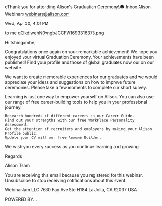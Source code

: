 eThank you for attending Alison's Graduation Ceremony!🎓
Inbox
Alison Webinars <webinars@alison.com>
	
Wed, Apr 30, 4:01 PM
	
to me
qCIkdiwehN0vngbJCCFW1693316378.png
 

Hi tshingombe,

Congratulations once again on your remarkable achievement! We hope you enjoyed your virtual Graduation Ceremony. Your achievements have been published!  Find your profile and those of global graduates now our on our website. 

We want to create memorable experiences for our graduates and we would appreciate your ideas and suggestions on how to improve future ceremonies. Please take a few moments to complete our short survey.

Learning is just one way to empower yourself on Alison. You can also use our range of free career-building tools to help you in your professional journey.

    Research hundreds of different careers in our Career Guide.
    Find out your strengths with our free WorkPlace Personality Assessment.
    Get the attention of recruiters and employers by making your Alison Profile public.
    Update your CV with our free Resumé Builder.

We wish you every success as you continue learning and growing.

Regards

Alison Team

You are receiving this email because you registered for this webinar.
Unsubscribe to stop receiving notifications about this event.

WebinarJam LLC
7660 Fay Ave Ste H184
La Jolla, CA 92037
USA

POWERED BY...
	

